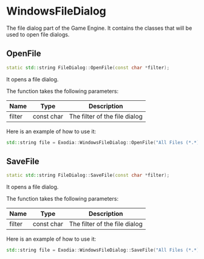 # WindowsFileDialog

The file dialog part of the Game Engine. It contains the classes that will be used to open file dialogs.

## OpenFile

```c++
static std::string FileDialog::OpenFile(const char *filter);
```

It opens a file dialog.

The function takes the following parameters:

| Name   | Type       | Description          |
|--------|------------|----------------------|
| filter | const char | The filter of the file dialog |

Here is an example of how to use it:

```c++
std::string file = Exodia::WindowsFileDialog::OpenFile("All Files (*.*)\0*.*\0");
```

## SaveFile

```c++
static std::string FileDialog::SaveFile(const char *filter);
```

It opens a file dialog.

The function takes the following parameters:

| Name   | Type       | Description          |
|--------|------------|----------------------|
| filter | const char | The filter of the file dialog |


Here is an example of how to use it:

```c++
std::string file = Exodia::WindowsFileDialog::SaveFile("All Files (*.*)\0*.*\0");
```
